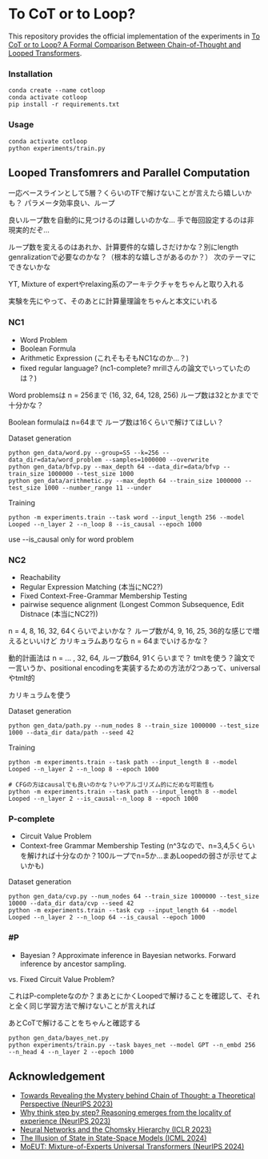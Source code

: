 # To CoT or to Loop?

This repository provides the official implementation of the experiments in [To CoT or to Loop? A Formal Comparison Between Chain-of-Thought and Looped Transformers](https://arxiv.org/abs/2410.01405).

### Installation
```shell
conda create --name cotloop
conda activate cotloop
pip install -r requirements.txt
```

### Usage

```shell
conda activate cotloop
python experiments/train.py
```

## Looped Transfomrers and Parallel Computation

一応ベースラインとして5層？くらいのTFで解けないことが言えたら嬉しいかも？
パラメータ効率良い、ループ

良いループ数を自動的に見つけるのは難しいのかな...
手で毎回設定するのは非現実的だぞ...

ループ数を変えるのはあれか、計算要件的な嬉しさだけかな？別にlength genralizationで必要なのかな？（根本的な嬉しさがあるのか？）
次のテーマにできないかな

YT, Mixture of expertやrelaxing系のアーキテクチャをちゃんと取り入れる

実験を先にやって、そのあとに計算量理論をちゃんと本文にいれる

### NC1
- Word Problem
- Boolean Formula
- Arithmetic Expression (これそもそもNC1なのか...？)
- fixed regular language? (nc1-complete? mrillさんの論文でいっていたのは？)

Word problemsは
n = 256まで (16, 32, 64, 128, 256)
ループ数は32とかまでで十分かな？

Boolean formulaは n=64まで
ループ数は16くらいで解けてほしい？

Dataset generation
```shell
python gen_data/word.py --group=S5 --k=256 --data_dir=data/word_problem --samples=1000000 --overwrite
python gen_data/bfvp.py --max_depth 64 --data_dir=data/bfvp --train_size 1000000 --test_size 1000
python gen_data/arithmetic.py --max_depth 64 --train_size 1000000 --test_size 1000 --number_range 11 --under
```

Training
```shell
python -m experiments.train --task word --input_length 256 --model Looped --n_layer 2 --n_loop 8 --is_causal --epoch 1000
```
use --is_causal only for word problem

### NC2
- Reachability
- Regular Expression Matching (本当にNC2?)
- Fixed Context-Free-Grammar Membership Testing 
- pairwise sequence alignment (Longest Common Subsequence, Edit Distnace (本当にNC2?))

n = 4, 8, 16, 32, 64くらいでよいかな？
ループ数が4, 9, 16, 25, 36的な感じで増えるといいけど
カリキュラムありなら n = 64までいけるかな？

動的計画法は
n = ... , 32, 64, ループ数64, 91くらいまで？
tmltを使う？論文で一言いうか、positional encodingを実装するための方法が2つあって、universalやtmlt的

カリキュラムを使う

Dataset generation
```shell
python gen_data/path.py --num_nodes 8 --train_size 1000000 --test_size 1000 --data_dir data/path --seed 42
```

Training
```shell
python -m experiments.train --task path --input_length 8 --model Looped --n_layer 2 --n_loop 8 --epoch 1000

# CFGの方はcausalでも良いのかな？いやアルゴリズム的にだめな可能性も
python -m experiments.train --task path --input_length 8 --model Looped --n_layer 2 --is_causal--n_loop 8 --epoch 1000  
```

### P-complete
- Circuit Value Problem
- Context-free Grammar Membership Testing (n^3なので、n=3,4,5くらいを解ければ十分なのか？100ループでn=5か...まあLoopedの弱さが示せてよいかも)

Dataset generation
```shell
python gen_data/cvp.py --num_nodes 64 --train_size 1000000 --test_size 10000 --data_dir data/cvp --seed 42
python -m experiments.train --task cvp --input_length 64 --model Looped --n_layer 2 --n_loop 64 --is_causal --epoch 1000
```

### #P
- Bayesian ?
Approximate inference in Bayesian networks.
Forward inference by ancestor sampling.

vs. Fixed Circuit Value Problem?

これはP-completeなのか？まあとにかくLoopedで解けることを確認して、それと全く同じ学習方法で解けないことが言えれば

あとCoTで解けることをちゃんと確認する

```shell
python gen_data/bayes_net.py
python experiments/train.py --task bayes_net --model GPT --n_embd 256 --n_head 4 --n_layer 2 --epoch 1000 
```

## Acknowledgement
- [Towards Revealing the Mystery behind Chain of Thought: a Theoretical Perspective (NeurIPS 2023)](https://github.com/guyuntian/CoT_benchmark)
- [Why think step by step? Reasoning emerges from the locality of experience (NeurIPS 2023)](https://github.com/benpry/why-think-step-by-step)
- [Neural Networks and the Chomsky Hierarchy (ICLR 2023)](https://github.com/google-deepmind/neural_networks_chomsky_hierarchy/tree/main)
- [The Illusion of State in State-Space Models (ICML 2024)](https://github.com/jopetty/word-problem)
- [MoEUT: Mixture-of-Experts Universal Transformers (NeurIPS 2024)](https://github.com/RobertCsordas/moeut)